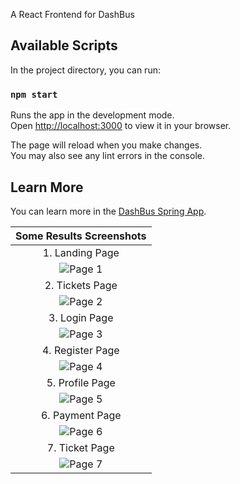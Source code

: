 
A React Frontend for DashBus

## Available Scripts

In the project directory, you can run:

### `npm start`

Runs the app in the development mode.\
Open [http://localhost:3000](http://localhost:3000) to view it in your browser.

The page will reload when you make changes.\
You may also see any lint errors in the console.

## Learn More

You can learn more in the [DashBus Spring App](https://github.com/cedricbahirwe/dashbus-spring).


| Some Results Screenshots |
|:-------------:|
| 1. Landing Page |
| ![Page 1](https://github.com/cedricbahirwe/DashBus/assets/49038614/07abfb37-d2a8-43e4-a46e-a1c7a868f053) |
| 2. Tickets Page |
| ![Page 2](https://github.com/cedricbahirwe/DashBus/assets/49038614/900bf552-665a-4c21-abe4-0270cefb6ff1)  |
| 3. Login Page |
| ![Page 3](https://github.com/cedricbahirwe/DashBus/assets/49038614/744f6cb5-31d2-484e-9935-2a2948d472cc)  |
| 4. Register Page |
| ![Page 4](https://github.com/cedricbahirwe/DashBus/assets/49038614/6f82a4ea-9897-4fec-9410-f424107c4d47)  |
| 5. Profile Page |
| ![Page 5](https://github.com/cedricbahirwe/DashBus/assets/49038614/738d9c3e-547a-4aba-802c-17c664ce76e8)  |
| 6. Payment Page |
| ![Page 6](https://github.com/cedricbahirwe/DashBus/assets/49038614/d2d2427a-038c-4dc5-997c-1ca825f9376d)  |
| 7. Ticket Page |
| ![Page 7](https://github.com/cedricbahirwe/DashBus/assets/49038614/e73e6a49-d0fc-45c6-879a-d6f4530119e6)  |




